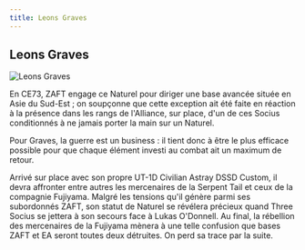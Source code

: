 ```yaml
---
title: Leons Graves
---
```


Leons Graves
------------


![Leons Graves](/images/stories/manga/astray/persos/Leons.jpg)

En CE73, ZAFT engage ce Naturel pour diriger une base avancée située en Asie du Sud-Est ; on soupçonne que cette exception ait été faite en réaction à la présence dans les rangs de l'Alliance, sur place, d'un de ces Socius conditionnés à ne jamais porter la main sur un Naturel.


Pour Graves, la guerre est un business : il tient donc à être le plus efficace possible pour que chaque élément investi au combat ait un maximum de retour.


Arrivé sur place avec son propre UT-1D Civilian Astray DSSD Custom, il devra affronter entre autres les mercenaires de la Serpent Tail et ceux de la compagnie Fujiyama. Malgré les tensions qu'il génère parmi ses subordonnés ZAFT, son statut de Naturel se révélera précieux quand Three Socius se jettera à son secours face à Lukas O'Donnell. Au final, la rébellion des mercenaires de la Fujiyama mènera à une telle confusion que bases ZAFT et EA seront toutes deux détruites. On perd sa trace par la suite.


